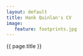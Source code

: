 ```yaml
---
layout: default
title: Hank Quinlan's CV
image:
   feature: footprints.jpg
---
```


{{ page.title }}
